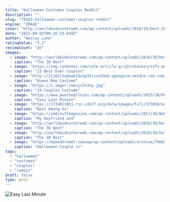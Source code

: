 ```yaml
---
title: "Halloween Costumes Couples Reddit"
description: ""
slug: "79163-halloween-costumes-couples-reddit"
engine: "IMAGE"
cover: "http://worldwideinterweb.com/wp-content/uploads/2016/10/best-2016-costumes.jpg"
date: "2021-09-02T08:26:33.649Z"
author: "Wesley Lane"
ratingValue: "3.2"
reviewCount: "26"
images:
  - image: "http://worldwideinterweb.com/wp-content/uploads/2016/10/best-2016-costumes.jpg"
    caption: "The 30 Best"
  - image: "https://img.cuteness.com/cute-article-grid/cuteness/s3fs-public/1475602540706mceclip0.jpg"
    caption: "23 Best-Ever Couples"
  - image: "http://21j62r2aduwk29u3p31luxn5hok.wpengine.netdna-cdn.com/wp-content/uploads/2015/09/queen-bee-beekeeper-costumes-scratchandstitch.jpg"
    caption: "Queen Bee Costume"
  - image: "https://i.imgur.com/yc5n3ny.jpg"
    caption: "19 Couples Costume"
  - image: "https://www.punchedclocks.com/wp-content/uploads/2015/10/Peter-Parker.jpg"
    caption: "Easy Last Minute"
  - image: "https://1734811051.rsc.cdn77.org/data/images/full/373858/among-us-costume.jpg?w=537?w=650"
    caption: "Best Among Us"
  - image: "https://oddstuffmagazine.com/wp-content/uploads/2017/10/Bob-Ross-Halloween-costume.jpg"
    caption: "My boyfriend and"
  - image: "http://worldwideinterweb.com/wp-content/uploads/2016/10/best-costume-ideas-2016.jpg"
    caption: "The 30 Best"
  - image: "http://worldwideinterweb.com/wp-content/uploads/2016/10/halloween-costumes-gallery.jpg"
    caption: "The 30 Best"
  - image: "https://mymodernmet.com/wp/wp-content/uploads/archive/7XmEGVVPrMmMOd-eHKhl_1082133491.jpeg"
    caption: "Halloween Couple in"
tags:
  - "halloween"
  - "costumes"
  - "couples"
  - "reddit"
draft: false
type: post
---
```



![Easy Last Minute](https://www.punchedclocks.com/wp-content/uploads/2015/10/Peter-Parker.jpg "Easy Last Minute")


<!--inArticleAds-->

<!--galleryOne-->


<!--inArticleAds-->

<!--galleryTwo-->


<!--galleryThree-->

